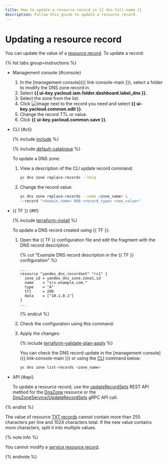 ```yaml
---
title: How to update a resource record in {{ dns-full-name }}
description: Follow this guide to update a resource record.
---
```


# Updating a resource record

You can update the value of a [resource record](../concepts/resource-record.md). To update a record:

{% list tabs group=instructions %}

- Management console {#console}

  1. In the [management console]({{ link-console-main }}), select a folder to modify the DNS zone record in.
  1. Select **{{ ui-key.yacloud.iam.folder.dashboard.label_dns }}**.
  1. Select the zone from the list.
  1. Click ![image](../../_assets/console-icons/ellipsis.svg) next to the record you need and select **{{ ui-key.yacloud.common.edit }}**.
  1. Change the record TTL or value.
  1. Click **{{ ui-key.yacloud.common.save }}**.

- CLI {#cli}

  {% include [include](../../_includes/cli-install.md) %}

  {% include [default-catalogue](../../_includes/default-catalogue.md) %}

  To update a DNS zone:

  1. View a description of the CLI update record command:

     ```bash
     yc dns zone replace-records --help
     ```

  1. Change the record value:

     ```bash
     yc dns zone replace-records --name <zone_name> \
     --record "<domain_name> 600 <record_type> <new_value>"
     ```

- {{ TF }} {#tf}

  {% include [terraform-install](../../_includes/terraform-install.md) %}

  To update a DNS record created using {{ TF }}:

  1. Open the {{ TF }} configuration file and edit the fragment with the DNS record description.

     {% cut "Example DNS record description in the {{ TF }} configuration" %}

     ```hcl
     ...
     resource "yandex_dns_recordset" "rs1" {
       zone_id = yandex_dns_zone.zone1.id
       name    = "srv.example.com."
       type    = "A"
       ttl     = 200
       data    = ["10.1.0.1"]
     }
     ...
     ```

     {% endcut %}

  1. Check the configuration using this command:

  1. Apply the changes:

      {% include [terraform-validate-plan-apply](../../_tutorials/_tutorials_includes/terraform-validate-plan-apply.md) %}

     You can check the DNS record update in the [management console]({{ link-console-main }}) or using the [CLI](../../cli/quickstart.md) command below:

     ```bash
     yc dns zone list-records <zone_name>
     ```

- API {#api}

  To update a resource record, use the [updateRecordSets](../api-ref/DnsZone/updateRecordSets.md) REST API method for the [DnsZone](../api-ref/DnsZone/index.md) resource or the [DnsZoneService/UpdateRecordSets](../api-ref/grpc/dns_zone_service.md#UpdateRecordSets) gRPC API call.

{% endlist %}

The value of resource [TXT records](../concepts/resource-record.md#txt) cannot contain more than 255 characters per line and 1024 characters total. If the new value contains more characters, split it into multiple values.

{% note info %}

You cannot modify a [service resource record](../concepts/resource-record.md#service-records).

{% endnote %}